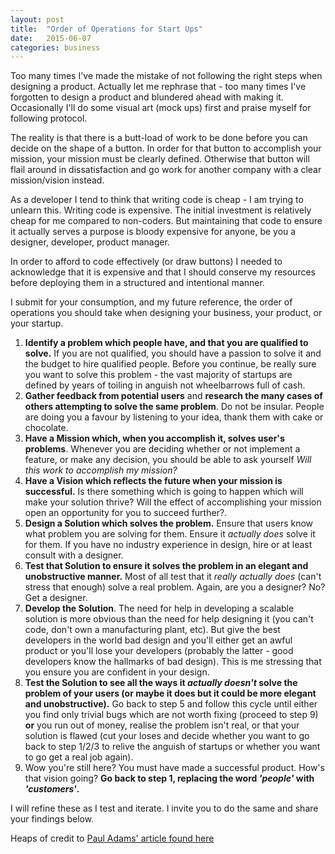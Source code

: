 ```yaml
---
layout: post
title:  "Order of Operations for Start Ups"
date:   2015-06-07
categories: business
---
```


Too many times I've made the mistake of not following the right steps when designing a product. Actually let me rephrase that - too many times I've forgotten to design a product and blundered ahead with making it. Occasionally I'll do some visual art (mock ups) first and praise myself for following protocol.

The reality is that there is a butt-load of work to be done before you can decide on the shape of a button. In order for that button to accomplish your mission, your mission must be clearly defined. Otherwise that button will flail around in dissatisfaction and go work for another company with a clear mission/vision instead.

As a developer I tend to think that writing code is cheap - I am trying to unlearn this. Writing code is expensive. The initial investment is relatively cheap for me compared to non-coders. But maintaining that code to ensure it actually serves a purpose is bloody expensive for anyone, be you a designer, developer, product manager.

In order to afford to code effectively (or draw buttons) I needed to acknowledge that it is expensive and that I should conserve my resources before deploying them in a structured and intentional manner.

I submit for your consumption, and my future reference, the order of operations you should take when designing your business, your product, or your startup.

1. **Identify a problem which people have, and that you are qualified to solve.** If you are not qualified, you should have a passion to solve it and the budget to hire qualified people. Before you continue, be really sure you want to solve this problem - the vast majority of startups are defined by years of toiling in anguish not wheelbarrows full of cash.
2. **Gather feedback from potential users** and **research the many cases of others attempting to solve the same problem**. Do not be insular. People are doing you a favour by listening to your idea, thank them with cake or chocolate.
3. **Have a Mission which, when you accomplish it, solves user's problems**. Whenever you are deciding whether or not implement a feature, or make any decision, you should be able to ask yourself *Will this work to accomplish my mission?*
4. **Have a Vision which reflects the future when your mission is successful.** Is there something which is going to happen which will make your solution thrive? Will the effect of accomplishing your mission open an opportunity for you to succeed further?.
5. **Design a Solution which solves the problem.** Ensure that users know what problem you are solving for them. Ensure it *actually does* solve it for them. If you have no industry experience in design, hire or at least consult with a designer.
6. **Test that Solution to ensure it solves the problem in an elegant and unobstructive manner.** Most of all test that it *really actually does* (can't stress that enough) solve a real problem. Again, are you a designer? No? Get a designer.
7. **Develop the Solution**. The need for help in developing a scalable solution is more obvious than the need for help designing it (you can't code, don't own a manufacturing plant, etc). But give the best developers in the world bad design and you'll either get an awful product or you'll lose your developers (probably the latter - good developers know the hallmarks of bad design). This is me stressing that you ensure you are confident in your design.
8. **Test the Solution to see all the ways it *actually doesn't* solve the problem of your users (or maybe it does but it could be more elegant and unobstructive).** Go back to step 5 and follow this cycle until either you find only trivial bugs which are not worth fixing (proceed to step 9) **or** you run out of money, realise the problem isn't real, or that your solution is flawed (cut your loses and decide whether you want to go back to step 1/2/3 to relive the anguish of startups or whether you want to go get a real job again).
9. Wow you're still here? You must have made a successful product. How's that vision going? **Go back to step 1, replacing the word *'people'* with *'customers'*.**

I will refine these as I test and iterate. I invite you to do the same and share your findings below.

Heaps of credit to [Paul Adams' article found here][paul_adams]


[paul_adams]: https://medium.com/@intercom/the-dribbblisation-of-design-406422ccb026